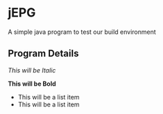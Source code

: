 jEPG
==============

A simple java program to test our build environment

Program Details
--------------

*This will be Italic*

**This will be Bold**

- This will be a list item
- This will be a list item


